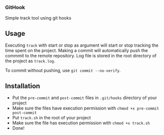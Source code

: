 ### GitHook
Simple track tool using git hooks

## Usage
Executing `track` with start or stop as argument will start or stop tracking the time spent on the project.
Making a commit will automatically push the commmit to the remote repository.
Log file is stored in the root directory of the project as `track.log`.

To commit without pushing, use `git commit --no-verify`.

## Installation
- Put the `pre-commit` and `post-commit` files in `.git/hooks` directory of your project
- Make sure the files have execution permission with `chmod +x pre-commit post-commit`
- Put `track.sh` in the root of your project
- Make sure the file has execution permission with `chmod +x track.sh`
- Done!

